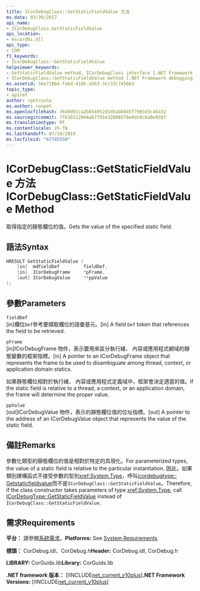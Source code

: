 ```yaml
---
title: ICorDebugClass::GetStaticFieldValue 方法
ms.date: 03/30/2017
api_name:
- ICorDebugClass.GetStaticFieldValue
api_location:
- mscordbi.dll
api_type:
- COM
f1_keywords:
- ICorDebugClass::GetStaticFieldValue
helpviewer_keywords:
- GetStaticFieldValue method, ICorDebugClass interface [.NET Framework debugging]
- ICorDebugClass::GetStaticFieldValue method [.NET Framework debugging]
ms.assetid: 56e718b4-fabd-418b-a5b3-3cc33c745683
topic_type:
- apiref
author: rpetrusha
ms.author: ronpet
ms.openlocfilehash: 7649d91ca2b654952d1d5ab0d45f7903d3c46a32
ms.sourcegitcommit: 7f616512044ab7795e32806578e8dc0c6a0e038f
ms.translationtype: MT
ms.contentlocale: zh-TW
ms.lasthandoff: 07/10/2019
ms.locfileid: "67745550"
---
```

# <a name="icordebugclassgetstaticfieldvalue-method"></a><span data-ttu-id="af09b-102">ICorDebugClass::GetStaticFieldValue 方法</span><span class="sxs-lookup"><span data-stu-id="af09b-102">ICorDebugClass::GetStaticFieldValue Method</span></span>
<span data-ttu-id="af09b-103">取得指定的靜態欄位的值。</span><span class="sxs-lookup"><span data-stu-id="af09b-103">Gets the value of the specified static field.</span></span>  
  
## <a name="syntax"></a><span data-ttu-id="af09b-104">語法</span><span class="sxs-lookup"><span data-stu-id="af09b-104">Syntax</span></span>  
  
```cpp  
HRESULT GetStaticFieldValue (  
    [in]  mdFieldDef         fieldDef,  
    [in]  ICorDebugFrame     *pFrame,  
    [out] ICorDebugValue     **ppValue  
);  
```  
  
## <a name="parameters"></a><span data-ttu-id="af09b-105">參數</span><span class="sxs-lookup"><span data-stu-id="af09b-105">Parameters</span></span>  
 `fieldDef`  
 <span data-ttu-id="af09b-106">[in]欄位`Def`參考要擷取欄位的語彙基元。</span><span class="sxs-lookup"><span data-stu-id="af09b-106">[in] A field `Def` token that references the field to be retrieved.</span></span>  
  
 `pFrame`  
 <span data-ttu-id="af09b-107">[in]ICorDebugFrame 物件，表示要用來區分執行緒、 內容或應用程式網域的靜態變數的框架指標。</span><span class="sxs-lookup"><span data-stu-id="af09b-107">[in] A pointer to an ICorDebugFrame object that represents the frame to be used to disambiguate among thread, context, or application domain statics.</span></span>  
  
 <span data-ttu-id="af09b-108">如果靜態欄位相對於執行緒、 內容或應用程式定義域中，框架會決定適當的值。</span><span class="sxs-lookup"><span data-stu-id="af09b-108">If the static field is relative to a thread, a context, or an application domain, the frame will determine the proper value.</span></span>  
  
 `ppValue`  
 <span data-ttu-id="af09b-109">[out]ICorDebugValue 物件，表示的靜態欄位值的位址指標。</span><span class="sxs-lookup"><span data-stu-id="af09b-109">[out] A pointer to the address of an ICorDebugValue object that represents the value of the static field.</span></span>  
  
## <a name="remarks"></a><span data-ttu-id="af09b-110">備註</span><span class="sxs-lookup"><span data-stu-id="af09b-110">Remarks</span></span>  
 <span data-ttu-id="af09b-111">參數化類型的靜態欄位的值是相對於特定的具現化。</span><span class="sxs-lookup"><span data-stu-id="af09b-111">For parameterized types, the value of a static field is relative to the particular instantiation.</span></span> <span data-ttu-id="af09b-112">因此，如果類別建構函式不接受參數的型別<xref:System.Type>，呼叫[icordebugtype:: Getstaticfieldvalue](../../../../docs/framework/unmanaged-api/debugging/icordebugtype-getstaticfieldvalue-method.md)而不是`ICorDebugClass::GetStaticFieldValue`。</span><span class="sxs-lookup"><span data-stu-id="af09b-112">Therefore, if the class constructor takes parameters of type <xref:System.Type>, call [ICorDebugType::GetStaticFieldValue](../../../../docs/framework/unmanaged-api/debugging/icordebugtype-getstaticfieldvalue-method.md) instead of `ICorDebugClass::GetStaticFieldValue`.</span></span>  
  
## <a name="requirements"></a><span data-ttu-id="af09b-113">需求</span><span class="sxs-lookup"><span data-stu-id="af09b-113">Requirements</span></span>  
 <span data-ttu-id="af09b-114">**平台：** 請參閱[系統需求](../../../../docs/framework/get-started/system-requirements.md)。</span><span class="sxs-lookup"><span data-stu-id="af09b-114">**Platforms:** See [System Requirements](../../../../docs/framework/get-started/system-requirements.md).</span></span>  
  
 <span data-ttu-id="af09b-115">**標頭：** CorDebug.idl、CorDebug.h</span><span class="sxs-lookup"><span data-stu-id="af09b-115">**Header:** CorDebug.idl, CorDebug.h</span></span>  
  
 <span data-ttu-id="af09b-116">**LIBRARY:** CorGuids.lib</span><span class="sxs-lookup"><span data-stu-id="af09b-116">**Library:** CorGuids.lib</span></span>  
  
 <span data-ttu-id="af09b-117">**.NET framework 版本：** [!INCLUDE[net_current_v10plus](../../../../includes/net-current-v10plus-md.md)]</span><span class="sxs-lookup"><span data-stu-id="af09b-117">**.NET Framework Versions:** [!INCLUDE[net_current_v10plus](../../../../includes/net-current-v10plus-md.md)]</span></span>

